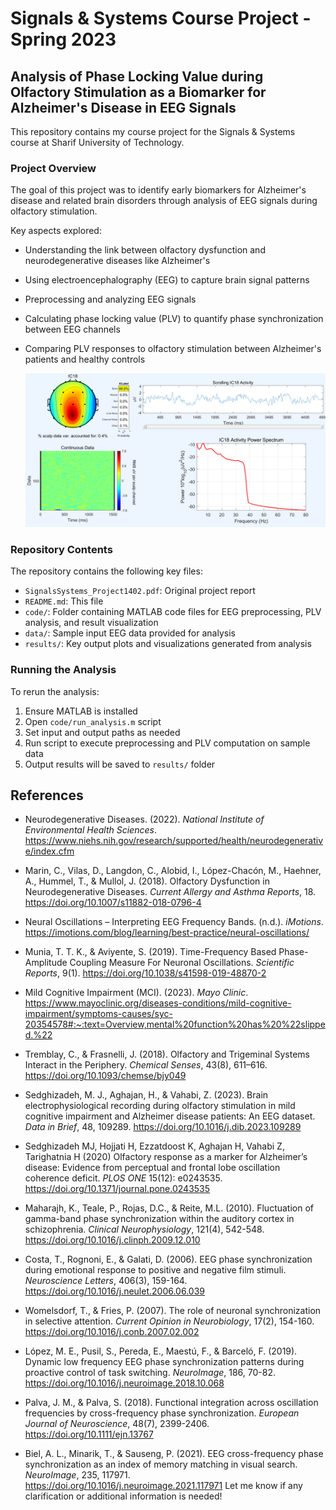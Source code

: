 # Signals & Systems Course Project - Spring 2023

## Analysis of Phase Locking Value during Olfactory Stimulation as a Biomarker for Alzheimer's Disease in EEG Signals

This repository contains my course project for the Signals & Systems course at Sharif University of Technology.

### Project Overview

The goal of this project was to identify early biomarkers for Alzheimer's disease and related brain disorders through analysis of EEG signals during olfactory stimulation.  

Key aspects explored:

- Understanding the link between olfactory dysfunction and neurodegenerative diseases like Alzheimer's  
- Using electroencephalography (EEG) to capture brain signal patterns
- Preprocessing and analyzing EEG signals  
- Calculating phase locking value (PLV) to quantify phase synchronization between EEG channels 
- Comparing PLV responses to olfactory stimulation between Alzheimer's patients and healthy controls

  ![](results/detailbrain.png)

### Repository Contents

The repository contains the following key files:

- `SignalsSystems_Project1402.pdf`: Original project report  
- `README.md`: This file
- `code/`: Folder containing MATLAB code files for EEG preprocessing, PLV analysis, and result visualization
- `data/`: Sample input EEG data provided for analysis  
- `results/`: Key output plots and visualizations generated from analysis

### Running the Analysis

To rerun the analysis:

1. Ensure MATLAB is installed
2. Open `code/run_analysis.m` script  
3. Set input and output paths as needed 
4. Run script to execute preprocessing and PLV computation on sample data
5. Output results will be saved to `results/` folder


## References

- Neurodegenerative Diseases. (2022). *National Institute of Environmental Health Sciences*. https://www.niehs.nih.gov/research/supported/health/neurodegenerative/index.cfm

- Marin, C., Vilas, D., Langdon, C., Alobid, I., López-Chacón, M., Haehner, A., Hummel, T., & Mullol, J. (2018). Olfactory Dysfunction in Neurodegenerative Diseases. *Current Allergy and Asthma Reports*, 18. https://doi.org/10.1007/s11882-018-0796-4

- Neural Oscillations – Interpreting EEG Frequency Bands. (n.d.). *iMotions*. https://imotions.com/blog/learning/best-practice/neural-oscillations/ 

- Munia, T. T. K., & Aviyente, S. (2019). Time-Frequency Based Phase-Amplitude Coupling Measure For Neuronal Oscillations. *Scientific Reports*, 9(1). https://doi.org/10.1038/s41598-019-48870-2

- Mild Cognitive Impairment (MCI). (2023). *Mayo Clinic*. https://www.mayoclinic.org/diseases-conditions/mild-cognitive-impairment/symptoms-causes/syc-20354578#:~:text=Overview,mental%20function%20has%20%22slipped.%22 

- Tremblay, C., & Frasnelli, J. (2018). Olfactory and Trigeminal Systems Interact in the Periphery. *Chemical Senses*, 43(8), 611–616. https://doi.org/10.1093/chemse/bjy049

- Sedghizadeh, M. J., Aghajan, H., & Vahabi, Z. (2023). Brain electrophysiological recording during olfactory stimulation in mild cognitive impairment and Alzheimer disease patients: An EEG dataset. *Data in Brief*, 48, 109289. https://doi.org/10.1016/j.dib.2023.109289  

- Sedghizadeh MJ, Hojjati H, Ezzatdoost K, Aghajan H, Vahabi Z, Tarighatnia H (2020) Olfactory response as a marker for Alzheimer’s disease: Evidence from perceptual and frontal lobe oscillation coherence deficit. *PLOS ONE* 15(12): e0243535. https://doi.org/10.1371/journal.pone.0243535

- Maharajh, K., Teale, P., Rojas, D.C., & Reite, M.L. (2010). Fluctuation of gamma-band phase synchronization within the auditory cortex in schizophrenia. *Clinical Neurophysiology*, 121(4), 542-548. https://doi.org/10.1016/j.clinph.2009.12.010  

- Costa, T., Rognoni, E., & Galati, D. (2006). EEG phase synchronization during emotional response to positive and negative film stimuli. *Neuroscience Letters*, 406(3), 159-164. https://doi.org/10.1016/j.neulet.2006.06.039

- Womelsdorf, T., & Fries, P. (2007). The role of neuronal synchronization in selective attention. *Current Opinion in Neurobiology*, 17(2), 154-160. https://doi.org/10.1016/j.conb.2007.02.002

- López, M. E., Pusil, S., Pereda, E., Maestú, F., & Barceló, F. (2019). Dynamic low frequency EEG phase synchronization patterns during proactive control of task switching. *NeuroImage*, 186, 70-82. https://doi.org/10.1016/j.neuroimage.2018.10.068  

- Palva, J. M., & Palva, S. (2018). Functional integration across oscillation frequencies by cross-frequency phase synchronization. *European Journal of Neuroscience*, 48(7), 2399-2406. https://doi.org/10.1111/ejn.13767

- Biel, A. L., Minarik, T., & Sauseng, P. (2021). EEG cross-frequency phase synchronization as an index of memory matching in visual search. *NeuroImage*, 235, 117971. https://doi.org/10.1016/j.neuroimage.2021.117971
Let me know if any clarification or additional information is needed!
